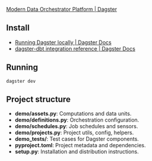 [Modern Data Orchestrator Platform | Dagster](https://dagster.io/)

## Install
- [Running Dagster locally | Dagster Docs](https://docs.dagster.io/deployment/oss/deployment-options/running-dagster-locally)
- [dagster-dbt integration reference | Dagster Docs](https://docs.dagster.io/integrations/libraries/dbt/reference#loading-dbt-models-from-a-dbt-project)



## Running

```shell
dagster dev

```


## Project structure

- **demo/assets.py**: Computations and data units.
- **demo/definitions.py**: Orchestration configuration.
- **demo/schedules.py**: Job schedules and sensors.
- **demo/projects.py**: Project utils, config, helpers.
- **demo_tests/**: Test cases for Dagster components.
- **pyproject.toml**: Project metadata and dependencies.
- **setup.py**: Installation and distribution instructions.